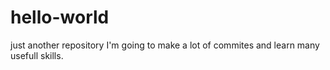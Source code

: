 # hello-world
just another repository
I'm going to make a lot of commites
and learn many usefull skills.
